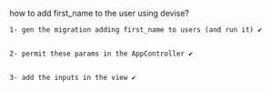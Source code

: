 how to add first_name to the user using devise?

    1- gen the migration adding first_name to users (and run it) ✔


    2- permit these params in the AppController ✔


    3- add the inputs in the view ✔
